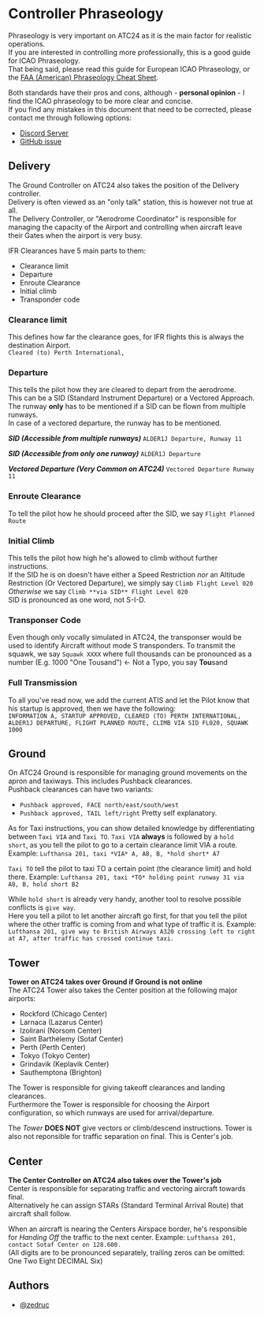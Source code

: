 
# Controller Phraseology

Phraseology is very important on ATC24 as it is the main factor for realistic operations.  
If you are interested in controlling more professionally, this is a good guide for ICAO Phraseology.  
That being said, please read this guide for European ICAO Phraseology, or the [FAA (American) Phraseology Cheat Sheet](https://docs.google.com/spreadsheets/d/1SUjdRAweo4z7TPgQyo8BHlSswbSK2YP4stx88cUDdWQ/edit?usp=sharing).  

Both standards have their pros and cons, although - **personal opinion** -  I find the ICAO phraseology to be more clear and concise.  
If you find any mistakes in this document that need to be corrected, please contact me through following options:

- [Discord Server](https://discord.com/invite/EHxWfKEbrq)
- [GitHub issue](https://github.com/Zedruc/ATC24-Suite/issues/new/choose)

## Delivery

The Ground Controller on ATC24 also takes the position of the Delivery controller.  
Delivery is often viewed as an "only talk" station, this is however not true at all.  
The Delivery Controller, or "Aerodrome Coordinator" is responsible for managing the capacity of the Airport and controlling when aircraft leave their Gates when the airport is very busy.

IFR Clearances have 5 main parts to them:

- Clearance limit
- Departure
- Enroute Clearance
- Initial climb
- Transponder code

### Clearance limit

This defines how far the clearance goes, for IFR flights this is always the destination Airport.  
`Cleared (to) Perth International,`

### Departure

This tells the pilot how they are cleared to depart from the aerodrome.  
This can be a SID (Standard Instrument Departure) or a Vectored Approach.  
The runway **only** has to be mentioned if a SID can be flown from multiple runways.  
In case of a vectored departure, the runway has to be mentioned.

***SID (Accessible from multiple runways)***
`ALDER1J Departure, Runway 11`  

***SID (Accessible from only one runway)***
`ALDER1J Departure`  

***Vectored Departure (Very Common on ATC24)***
`Vectored Departure Runway 11`

### Enroute Clearance

To tell the pilot how he should proceed after the SID, we say
`Flight Planned Route`

### Initial Climb

This tells the pilot how high he's allowed to climb without further instructions.  
If the SID he is on doesn't have either a Speed Restriction *nor* an Altitude Restriction (Or Vectored Departure), we simply say `Climb Flight Level 020`  
*Otherwise* we say `Climb **via SID** Flight Level 020`  
SID is pronounced as one word, not S-I-D.

### Transponser Code

Even though only vocally simulated in ATC24, the transponser would be used to identify Aircraft without mode S transponders.
To transmit the squawk, we say `Squawk XXXX` where full thousands can be pronounced as a number (E.g. 1000 "One Tousand") <- Not a Typo, you say **Tou**sand

### Full Transmission

To all you've read now, we add the current ATIS and let the Pilot know that his startup is approved, then we have the following:  
`INFORMATION A, STARTUP APPROVED, CLEARED (TO) PERTH INTERNATIONAL, ALDER1J DEPARTURE, FLIGHT PLANNED ROUTE, CLIMB VIA SID FL020, SQUAWK 1000`

## Ground

On ATC24 Ground is responsible for managing ground movements on the apron and taxiways. This includes Pushback clearances.  
Pushback clearances can have two variants:  

- `Pushback approved, FACE north/east/south/west`
- `Pushback approved, TAIL left/right`
Pretty self explanatory.

As for Taxi instructions, you can show detailed knowledge by differentiating between `Taxi VIA` and `Taxi TO`.
`Taxi VIA` **always** is followed by a `hold short`, as you tell the pilot to go to a certain clearance limit VIA a route.  
Example: `Lufthansa 201, taxi *VIA* A, A8, B, *hold short* A7`

`Taxi TO` tell the pilot to taxi TO a certain point (the clearance limit) and hold there.
Example: `Lufthansa 201, taxi *TO* holding point runway 31 via A8, B, hold short B2`

While `hold short` is already very handy, another tool to resolve possible conflicts is `give way`.  
Here you tell a pilot to let another aircraft go first, for that you tell the pilot where the other traffic is coming from and what type of traffic it is.
Example: `Lufthansa 201, give way to British Airways A320 crossing left to right at A7, after traffic has crossed continue taxi.`

## Tower

**Tower on ATC24 takes over Ground if Ground is not online**  
The ATC24 Tower also takes the Center position at the following major airports:

- Rockford (Chicago Center)
- Larnaca (Lazarus Center)
- Izolirani (Norsom Center)
- Saint Barthélemy (Sotaf Center)
- Perth (Perth Center)
- Tokyo (Tokyo Center)
- Grindavik (Keplavik Center)
- Sauthemptona (Brighton)

The Tower is responsible for giving takeoff clearances and landing clearances.  
Furthermore the Tower is responsible for choosing the Airport configuration, so which runways are used for arrival/departure.

The *Tower* **DOES NOT** give vectors or climb/descend instructions.
Tower is also not reponsible for traffic separation on final. This is Center's job.

## Center

**The Center Controller on ATC24 also takes over the Tower's job**  
Center is responsible for separating traffic and vectoring aircraft towards final.  
Alternatively he can assign STARs (Standard Terminal Arrival Route) that aircraft shall follow.  

When an aircraft is nearing the Centers Airspace border, he's responsible for *Handing Off* the traffic to the next center.
Example: `Lufthansa 201, contact Sotaf Center on 128.600.`  
(All digits are to be pronounced separately, trailing zeros can be omitted: One Two Eight DECIMAL Six)
  
## Authors

- [@zedruc](https://www.github.com/zedruc)
